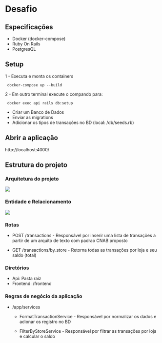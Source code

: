 # Desafio

## Especificações
- Docker (docker-compose)
- Ruby On Rails
- PostgresQL
## Setup

1 - Executa e monta os containers

```  docker-compose up --build ```


2 - Em outro terminal execute o compando para:

```  docker exec api rails db:setup ```
- Criar um Banco de Dados 
- Enviar as migrations 
- Adicionar os tipos de transações no BD (local: /db/seeds.rb)

## Abrir a aplicação

http://localhost:4000/

## Estrutura do projeto

### Arquitetura do projeto

![](/docs/arq.jpg)

### Entidade e Relacionamento

![](/docs/er.jpg)

### Rotas

- POST /transactions - Responsável por inserir uma lista de transações a partir de um arquito de texto com padrao CNAB proposto

- GET /transactions/by_store - Retorna todas as transações por loja e seu saldo (total)

###  Diretórios

- Api: Pasta raíz
- Frontend: /frontend

### Regras de negócio da aplicação

- /app/services
  * FormatTransactionService - Responsável por normalizar os dados e adionar os registro no BD

  * FilterByStoreService - Responsável por filtrar as transações por loja e calcular o saldo





